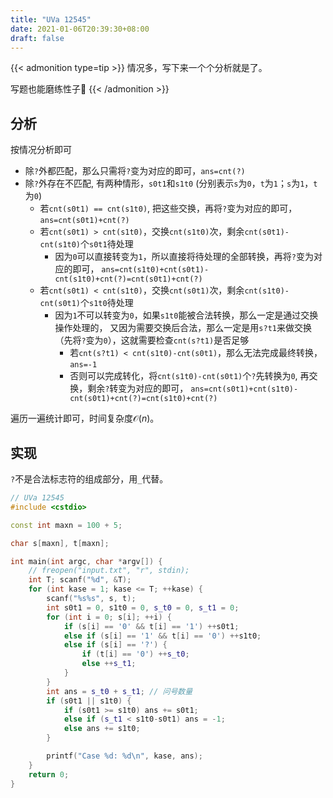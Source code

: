 ```yaml
---
title: "UVa 12545"
date: 2021-01-06T20:39:30+08:00
draft: false
---
```


{{< admonition type=tip >}}
情况多，写下来一个个分析就是了。

写题也能磨练性子:dog:
{{< /admonition >}}


## 分析

按情况分析即可

- 除`?`外都匹配，那么只需将`?`变为对应的即可，`ans=cnt(?)`
- 除`?`外存在不匹配, 有两种情形，`s0t1`和`s1t0`
(分别表示`s`为`0`，`t`为`1`；`s`为`1`，`t`为`0`)
    - 若`cnt(s0t1) == cnt(s1t0)`, 把这些交换，再将`?`变为对应的即可，`ans=cnt(s0t1)+cnt(?)`
    - 若`cnt(s0t1) > cnt(s1t0)`，交换`cnt(s1t0)`次，剩余`cnt(s0t1)-cnt(s1t0)`个`s0t1`待处理
        - 因为`0`可以直接转变为`1`，所以直接将待处理的全部转换，再将`?`变为对应的即可，
`ans=cnt(s1t0)+cnt(s0t1)-cnt(s1t0)+cnt(?)=cnt(s0t1)+cnt(?)`
    - 若`cnt(s0t1) < cnt(s1t0)`，交换`cnt(s0t1)`次，剩余`cnt(s1t0)-cnt(s0t1)`个`s1t0`待处理
        - 因为`1`不可以转变为`0`，如果`s1t0`能被合法转换，那么一定是通过交换操作处理的，
又因为需要交换后合法，那么一定是用`s?t1`来做交换（先将`?`变为`0`），这就需要检查`cnt(s?t1)`是否足够
            - 若`cnt(s?t1) < cnt(s1t0)-cnt(s0t1)`，那么无法完成最终转换，`ans=-1`
            - 否则可以完成转化，将`cnt(s1t0)-cnt(s0t1)`个`?`先转换为`0`, 再交换，剩余`?`转变为对应的即可，
`ans=cnt(s0t1)+cnt(s1t0)-cnt(s0t1)+cnt(?)=cnt(s1t0)+cnt(?)`

遍历一遍统计即可，时间复杂度$\mathcal{O} (n)$。

## 实现

`?`不是合法标志符的组成部分，用`_`代替。

```cpp
// UVa 12545
#include <cstdio>

const int maxn = 100 + 5;

char s[maxn], t[maxn];

int main(int argc, char *argv[]) {
    // freopen("input.txt", "r", stdin);
    int T; scanf("%d", &T);
    for (int kase = 1; kase <= T; ++kase) {
        scanf("%s%s", s, t);
        int s0t1 = 0, s1t0 = 0, s_t0 = 0, s_t1 = 0;
        for (int i = 0; s[i]; ++i) {
            if (s[i] == '0' && t[i] == '1') ++s0t1;
            else if (s[i] == '1' && t[i] == '0') ++s1t0;
            else if (s[i] == '?') {
                if (t[i] == '0') ++s_t0;
                else ++s_t1;
            }
        }
        int ans = s_t0 + s_t1; // 问号数量
        if (s0t1 || s1t0) {
            if (s0t1 >= s1t0) ans += s0t1;
            else if (s_t1 < s1t0-s0t1) ans = -1;
            else ans += s1t0;
        }

        printf("Case %d: %d\n", kase, ans);
    }
    return 0;
}
```

